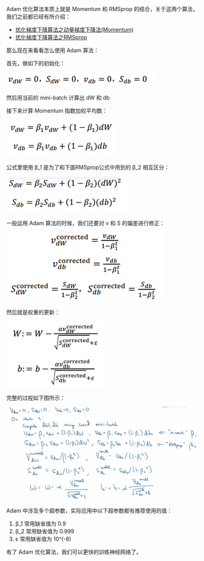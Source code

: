 Adam 优化算法本质上就是 Momentum 和 RMSprop 的结合，关于这两个算法，我们之前都已经有所介绍：

- [优化梯度下降算法之动量梯度下降法(Momentum)](https://www.zxxblog.cn/article/117)
- [优化梯度下降算法之RMSprop](https://www.zxxblog.cn/article/118)

那么现在来看看怎么使用 Adam 算法：

首先，做如下的初始化：

![1548413803047](assets/1548413803047.png)

然后用当前的 mini-batch 计算出 dW 和 db

接下来计算 Momentum 指数加权平均数：

![1548413971592](assets/1548413971592.png)

公式里使用 β\_1 是为了和下面RMSprop公式中用到的 β\_2 相互区分：

![1548414243097](assets/1548414243097.png)

一般运用 Adam 算法的时候，我们还要对 v 和 S 的偏差进行修正：

![1548414538871](assets/1548414538871.png)

然后就是权重的更新：

![1548414669444](assets/1548414669444.png)

完整的过程如下图所示：

![1548414849793](assets/1548414849793.png)

Adam 中涉及多个超参数，实际应用中以下超参数都有推荐使用的值：

1.  β\_1 常用缺省值为 0.9
2. β\_2 常用缺省值为 0.999
3. ε 常用缺省值为 10^(-8) 

有了 Adam 优化算法，我们可以更快的训练神经网络了。





